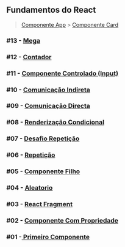 ## Fundamentos do React

> [Componente App](./fundamentos-react/src/App.jsx) >
> [Componente Card](./fundamentos-react/src/components/layout/Card.jsx)

### #13 - [Mega](./fundamentos-react/src/components/mega/Mega.jsx)

### #12 - [Contador](./fundamentos-react/src/components/contador/Contador.jsx)

### #11 - [Componente Controlado (Input)](./fundamentos-react/src/components/formulario/Input.jsx)

### #10 - [Comunicação Indireta](./fundamentos-react/src/components/comunicacao/IndiretaPai.jsx)

### #09 - [Comunicação Directa](./fundamentos-react/src/components/comunicacao/DiretaPai.jsx)

### #08 - [Renderização Condicional](./fundamentos-react/src/components/condicional/ParOuImpar.jsx)

### #07 - [Desafio Repetição](./fundamentos-react/src/components/repeticao/TabelaProdutos.jsx)

### #06 - [Repetição](./fundamentos-react/src/components/repeticao/ListaAlunos.jsx)

### #05 - [Componente Filho](./fundamentos-react/src/components/basics/Familia.jsx)

### #04 - [Aleatorio](./fundamentos-react/src/components/basics/Aleatorio.jsx)

### #03 - [React Fragment](./fundamentos-react/src/components/basics/Fragmento.jsx)

### #02 - [Componente Com Propriedade](./fundamentos-react/src/components/basics/ComParametro.jsx)

### #01 -[ Primeiro Componente ](./fundamentos-react/src/components/basics/Primeiro.js)

